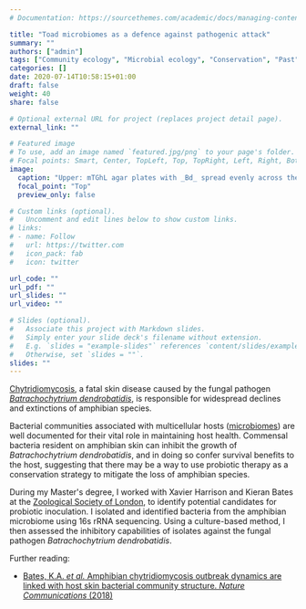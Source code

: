 ```yaml
---
# Documentation: https://sourcethemes.com/academic/docs/managing-content/

title: "Toad microbiomes as a defence against pathogenic attack"
summary: ""
authors: ["admin"]
tags: ["Community ecology", "Microbial ecology", "Conservation", "Past"]
categories: []
date: 2020-07-14T10:58:15+01:00
draft: false
weight: 40
share: false

# Optional external URL for project (replaces project detail page).
external_link: ""

# Featured image
# To use, add an image named `featured.jpg/png` to your page's folder.
# Focal points: Smart, Center, TopLeft, Top, TopRight, Left, Right, BottomLeft, Bottom, BottomRight.
image:
  caption: "Upper: mTGhL agar plates with _Bd_ spread evenly across the surface assayed against a streak of bacteria. Lower: images of _Alytes obstetricans_ and _Bd_, image credit - Matthew Fisher"
  focal_point: "Top"
  preview_only: false

# Custom links (optional).
#   Uncomment and edit lines below to show custom links.
# links:
# - name: Follow
#   url: https://twitter.com
#   icon_pack: fab
#   icon: twitter

url_code: ""
url_pdf: ""
url_slides: ""
url_video: ""

# Slides (optional).
#   Associate this project with Markdown slides.
#   Simply enter your slide deck's filename without extension.
#   E.g. `slides = "example-slides"` references `content/slides/example-slides.md`.
#   Otherwise, set `slides = ""`.
slides: ""
---
```


[Chytridiomycosis](https://en.wikipedia.org/wiki/Chytridiomycosis), a fatal skin disease caused by the fungal pathogen [_Batrachochytrium dendrobatidis_](https://en.wikipedia.org/wiki/Batrachochytrium_dendrobatidis), is responsible for widespread declines and extinctions of amphibian species.

Bacterial communities associated with multicellular hosts ([microbiomes](https://en.wikipedia.org/wiki/Microbiome)) are well documented for their vital role in maintaining host health. Commensal bacteria resident on amphibian skin can inhibit the growth of _Batrachochytrium dendrobatidis_, and in doing so confer survival benefits to the host, suggesting that there may be a way to use probiotic therapy as a conservation strategy to mitigate the loss of amphibian species.

During my Master's degree, I worked with Xavier Harrison and Kieran Bates at the [Zoological Society of London](https://www.zsl.org/science), to identify potential candidates for probiotic inoculation. I isolated and identified bacteria from the amphibian microbiome using 16s rRNA sequencing. Using a culture-based method, I then assessed the inhibitory capabilities of isolates against the fungal pathogen _Batrachochytrium dendrobatidis_.

Further reading:
*	[Bates, K.A. _et al._ Amphibian chytridiomycosis outbreak dynamics are linked with host skin bacterial community structure. _Nature Communications_ (2018)](https://doi.org/10.1038/s41467-018-02967-w)
